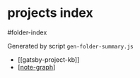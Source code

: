 projects index
===
#folder-index

Generated by script `gen-folder-summary.js`

- [[gatsby-project-kb]]
- [[note-graph]]
<!--end-generated-->

[//begin]: # "Autogenerated link references for markdown compatibility"
[note-graph]: projects/note-graph "Note Graph"
[//end]: # "Autogenerated link references"